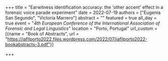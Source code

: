﻿+++
title = "Earwitness identification accuracy: the 'other accent' effect in a forensic voice parade experiment"
date = 2022-07-19
authors = ["Eugenia San Segundo", "Victoria Marrero"]
abstract = ""
featured = true
all_day = true
event = "*4th European Conference of the International Association of Forensic and Legal Linguistics*"
location = "Porto, Portugal"
url_custom = [{name = "Book of Abstracts", url = "https://iafllporto2022.files.wordpress.com/2022/07/iafllporto2022-bookabstracts-3.pdf"}]

+++

